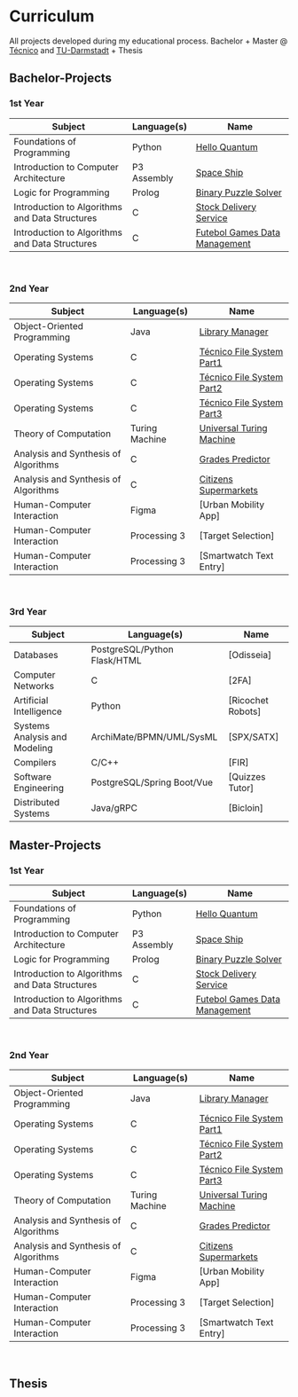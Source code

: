 # Curriculum

All projects developed during my educational process.
Bachelor + Master @ [Técnico](https://tecnico.ulisboa.pt/pt/) and [TU-Darmstadt](https://www.tu-darmstadt.de) + Thesis

## Bachelor-Projects

### 1st Year

| Subject                                        | Language(s)                  |  Name                                                            |
| ---------------------------------------------- | ---------------------------- | -----------------------------------------------------------------|
| Foundations of Programming                     | Python                       | [Hello Quantum](/Hello-Quantum)                                  |
| Introduction to Computer Architecture          | P3 Assembly                  | [Space Ship](/Space-Ship)                                        |
| Logic for Programming                          | Prolog                       | [Binary Puzzle Solver](/Binary-Puzzle-Solver)                    |
| Introduction to Algorithms and Data Structures | C                            | [Stock Delivery Service](/Stock-Delivery-Service)                |
| Introduction to Algorithms and Data Structures | C                            | [Futebol Games Data Management](/Futebol-Games-Data-Management)  |

<br/>

### 2nd Year

| Subject                                        | Language(s)                  |  Name                                                            |
| ---------------------------------------------- | ---------------------------- | -----------------------------------------------------------------|
| Object-Oriented Programming                    | Java                         | [Library Manager](/Library-Manager/)                                                |
| Operating Systems                              | C                            | [Técnico File System Part1](/TecnicoFS1/)                                            |
| Operating Systems                              | C                            | [Técnico File System Part2](/TecnicoFS2/)                                            |
| Operating Systems                              | C                            | [Técnico File System Part3](/TecnicoFS3/)                                            |
| Theory of Computation                          | Turing Machine               | [Universal Turing Machine](/Universal-Turing-Machine/)                                       |
| Analysis and Synthesis of Algorithms           | C                            | [Grades Predictor](/Grades-Predictor/)                                               |
| Analysis and Synthesis of Algorithms           | C                            | [Citizens Supermarkets](/Citizens-Supermarket/)                                          |
| Human-Computer Interaction                     | Figma                        | [Urban Mobility App]                                             |
| Human-Computer Interaction                     | Processing 3                 | [Target Selection]                                               |
| Human-Computer Interaction                     | Processing 3                 | [Smartwatch Text Entry]                                          |

<br/>

### 3rd Year

| Subject                                        | Language(s)                  |  Name                                                            |
| ---------------------------------------------- | ---------------------------- | -----------------------------------------------------------------|
| Databases                                      | PostgreSQL/Python Flask/HTML | [Odisseia]                                                       |
| Computer Networks                              | C                            | [2FA]                                                            |
| Artificial Intelligence                        | Python                       | [Ricochet Robots]                                                |
| Systems Analysis and Modeling                  | ArchiMate/BPMN/UML/SysML     | [SPX/SATX]                                                       |
| Compilers                                      | C/C++                        | [FIR]                                                            |
| Software Engineering                           | PostgreSQL/Spring Boot/Vue   | [Quizzes Tutor]                                                  |
| Distributed Systems                            | Java/gRPC                    | [Bicloin]                                                        |

## Master-Projects

### 1st Year

| Subject                                        | Language(s)                  |  Name                                                            |
| ---------------------------------------------- | ---------------------------- | -----------------------------------------------------------------|
| Foundations of Programming                     | Python                       | [Hello Quantum](/Hello-Quantum)                                  |
| Introduction to Computer Architecture          | P3 Assembly                  | [Space Ship](/Space-Ship)                                        |
| Logic for Programming                          | Prolog                       | [Binary Puzzle Solver](/Binary-Puzzle-Solver)                    |
| Introduction to Algorithms and Data Structures | C                            | [Stock Delivery Service](/Stock-Delivery-Service)                |
| Introduction to Algorithms and Data Structures | C                            | [Futebol Games Data Management](/Futebol-Games-Data-Management)  |

<br/>

### 2nd Year

| Subject                                        | Language(s)                  |  Name                                                            |
| ---------------------------------------------- | ---------------------------- | -----------------------------------------------------------------|
| Object-Oriented Programming                    | Java                         | [Library Manager](/Library-Manager/)                                                |
| Operating Systems                              | C                            | [Técnico File System Part1](/TecnicoFS1/)                                            |
| Operating Systems                              | C                            | [Técnico File System Part2](/TecnicoFS2/)                                            |
| Operating Systems                              | C                            | [Técnico File System Part3](/TecnicoFS3/)                                            |
| Theory of Computation                          | Turing Machine               | [Universal Turing Machine](/Universal-Turing-Machine/)                                       |
| Analysis and Synthesis of Algorithms           | C                            | [Grades Predictor](/Grades-Predictor/)                                               |
| Analysis and Synthesis of Algorithms           | C                            | [Citizens Supermarkets](/Citizens-Supermarket/)                                          |
| Human-Computer Interaction                     | Figma                        | [Urban Mobility App]                                             |
| Human-Computer Interaction                     | Processing 3                 | [Target Selection]                                               |
| Human-Computer Interaction                     | Processing 3                 | [Smartwatch Text Entry]                                          |

<br/>

## Thesis

